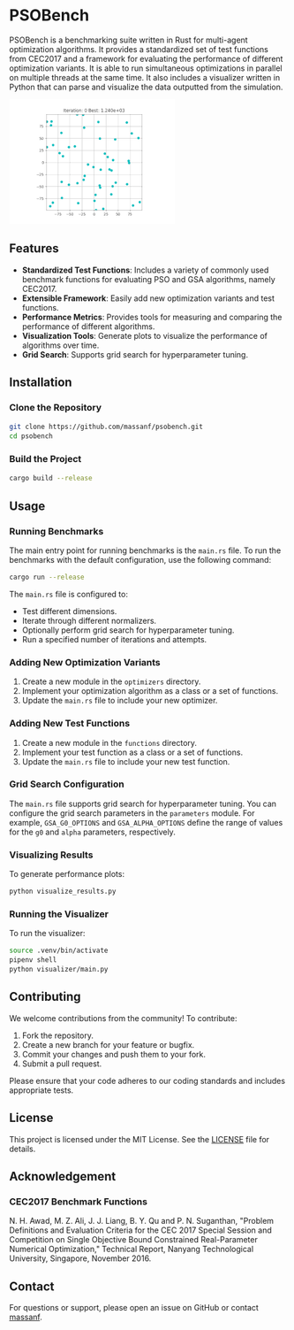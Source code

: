 # PSOBench
PSOBench is a benchmarking suite written in Rust for multi-agent optimization algorithms. It provides a standardized set of test functions from CEC2017 and a framework for evaluating the performance of different optimization variants. It is able to run simultaneous optimizations in parallel on multiple threads at the same time. It also includes a visualizer written in Python that can parse and visualize the data outputted from the simulation.

![grid](img/pso.gif)


## Features

- **Standardized Test Functions**: Includes a variety of commonly used benchmark functions for evaluating PSO and GSA algorithms, namely CEC2017.
- **Extensible Framework**: Easily add new optimization variants and test functions.
- **Performance Metrics**: Provides tools for measuring and comparing the performance of different algorithms.
- **Visualization Tools**: Generate plots to visualize the performance of algorithms over time.
- **Grid Search**: Supports grid search for hyperparameter tuning.

## Installation

### Clone the Repository

```bash
git clone https://github.com/massanf/psobench.git
cd psobench
```

### Build the Project

```bash
cargo build --release
```

## Usage

### Running Benchmarks

The main entry point for running benchmarks is the `main.rs` file. To run the benchmarks with the default configuration, use the following command:

```bash
cargo run --release
```

The `main.rs` file is configured to:

- Test different dimensions.
- Iterate through different normalizers.
- Optionally perform grid search for hyperparameter tuning.
- Run a specified number of iterations and attempts.

### Adding New Optimization Variants

1. Create a new module in the `optimizers` directory.
2. Implement your optimization algorithm as a class or a set of functions.
3. Update the `main.rs` file to include your new optimizer.

### Adding New Test Functions

1. Create a new module in the `functions` directory.
2. Implement your test function as a class or a set of functions.
3. Update the `main.rs` file to include your new test function.

### Grid Search Configuration

The `main.rs` file supports grid search for hyperparameter tuning. You can configure the grid search parameters in the `parameters` module. For example, `GSA_G0_OPTIONS` and `GSA_ALPHA_OPTIONS` define the range of values for the `g0` and `alpha` parameters, respectively.

### Visualizing Results

To generate performance plots:

```bash
python visualize_results.py
```

### Running the Visualizer

To run the visualizer:

```bash
source .venv/bin/activate
pipenv shell
python visualizer/main.py
```

## Contributing

We welcome contributions from the community! To contribute:

1. Fork the repository.
2. Create a new branch for your feature or bugfix.
3. Commit your changes and push them to your fork.
4. Submit a pull request.

Please ensure that your code adheres to our coding standards and includes appropriate tests.

## License

This project is licensed under the MIT License. See the [LICENSE](LICENSE) file for details.

## Acknowledgement

### CEC2017 Benchmark Functions

N. H. Awad, M. Z. Ali, J. J. Liang, B. Y. Qu and P. N. Suganthan, "Problem Definitions and Evaluation Criteria for the CEC 2017 Special Session and Competition on Single Objective Bound Constrained Real-Parameter Numerical Optimization," Technical Report, Nanyang Technological University, Singapore, November 2016.

## Contact

For questions or support, please open an issue on GitHub or contact [massanf](https://github.com/massanf).
